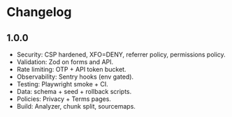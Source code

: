 # Changelog

## 1.0.0

- Security: CSP hardened, XFO=DENY, referrer policy, permissions policy.
- Validation: Zod on forms and API.
- Rate limiting: OTP + API token bucket.
- Observability: Sentry hooks (env gated).
- Testing: Playwright smoke + CI.
- Data: schema + seed + rollback scripts.
- Policies: Privacy + Terms pages.
- Build: Analyzer, chunk split, sourcemaps.
